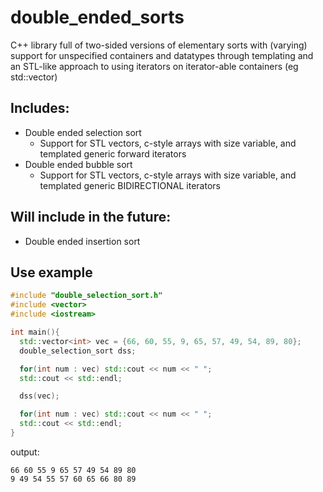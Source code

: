 # double_ended_sorts
C++ library full of two-sided versions of elementary sorts with (varying) support for unspecified containers and datatypes through templating and an STL-like approach to using iterators on iterator-able containers (eg std::vector)

## Includes:
- Double ended selection sort
  - Support for STL vectors, c-style arrays with size variable, and templated generic forward iterators
- Double ended bubble sort
  - Support for STL vectors, c-style arrays with size variable, and templated generic BIDIRECTIONAL iterators

## Will include in the future:
- Double ended insertion sort

## Use example
```c++
#include "double_selection_sort.h"
#include <vector>
#include <iostream>

int main(){
  std::vector<int> vec = {66, 60, 55, 9, 65, 57, 49, 54, 89, 80};
  double_selection_sort dss;

  for(int num : vec) std::cout << num << " ";
  std::cout << std::endl;

  dss(vec);

  for(int num : vec) std::cout << num << " ";
  std::cout << std::endl;
}
```
output:
```
66 60 55 9 65 57 49 54 89 80
9 49 54 55 57 60 65 66 80 89

```
